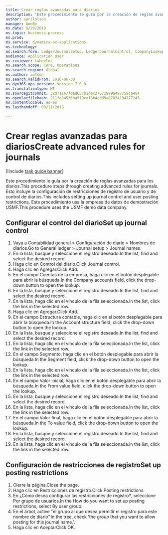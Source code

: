 ```yaml
--- 
title: Crear reglas avanzadas para diarios
description: "Este procedimiento le guía por la creación de reglas avanzadas para los diarios."
author: aprilolson
manager: AnnBe
ms.date: 8/29/2018
ms.topic: business-process
ms.prod: 
ms.service: dynamics-ax-applications
ms.technology: 
ms.search.form: LedgerJournalSetup, LedgerJournalControl, CompanyLookup, LedgerJournalPostControl
audience: Application User
ms.reviewer: twheeloc
ms.search.scope: Core, Operations
ms.search.region: Global
ms.author: aolson
ms.search.validFrom: 2016-06-30
ms.dyn365.ops.version: Version 7.0.0
ms.translationtype: HT
ms.sourcegitcommit: 32d71167fdad65cb1dec37671999a497759ca484
ms.openlocfilehash: 211fe84536ba519cef3b4cdd9a87034194777245
ms.contentlocale: es-es
ms.lasthandoff: 09/11/2018

---
```

# <a name="create-advanced-rules-for-journals"></a><span data-ttu-id="f083a-103">Crear reglas avanzadas para diarios</span><span class="sxs-lookup"><span data-stu-id="f083a-103">Create advanced rules for journals</span></span>

[!include [task guide banner](../../includes/task-guide-banner.md)]

<span data-ttu-id="f083a-104">Este procedimiento le guía por la creación de reglas avanzadas para los diarios.</span><span class="sxs-lookup"><span data-stu-id="f083a-104">This procedure steps through creating advanced rules for journals.</span></span> <span data-ttu-id="f083a-105">Esto incluye la configuración de restricciones de registro de usuario y de control de diarios.</span><span class="sxs-lookup"><span data-stu-id="f083a-105">This includes setting up journal control and user posting restrictions.</span></span> <span data-ttu-id="f083a-106">Este procedimiento usa la empresa de datos de demostración USMF.</span><span class="sxs-lookup"><span data-stu-id="f083a-106">This procedure uses the USMF demo data company.</span></span>


## <a name="set-up-journal-control"></a><span data-ttu-id="f083a-107">Configurar el control del diario</span><span class="sxs-lookup"><span data-stu-id="f083a-107">Set up journal control</span></span>
1. <span data-ttu-id="f083a-108">Vaya a Contabilidad general > Configuración de diario > Nombres de diarios.</span><span class="sxs-lookup"><span data-stu-id="f083a-108">Go to General ledger > Journal setup > Journal names.</span></span>
2. <span data-ttu-id="f083a-109">En la lista, busque y seleccione el registro deseado.</span><span class="sxs-lookup"><span data-stu-id="f083a-109">In the list, find and select the desired record.</span></span>
3. <span data-ttu-id="f083a-110">Haga clic en Control del diario.</span><span class="sxs-lookup"><span data-stu-id="f083a-110">Click Journal control.</span></span>
4. <span data-ttu-id="f083a-111">Haga clic en Agregar.</span><span class="sxs-lookup"><span data-stu-id="f083a-111">Click Add.</span></span>
5. <span data-ttu-id="f083a-112">En el campo Cuentas de la empresa, haga clic en el botón desplegable para abrir la búsqueda.</span><span class="sxs-lookup"><span data-stu-id="f083a-112">In the Company accounts field, click the drop-down button to open the lookup.</span></span>
6. <span data-ttu-id="f083a-113">En la lista, busque y seleccione el registro deseado.</span><span class="sxs-lookup"><span data-stu-id="f083a-113">In the list, find and select the desired record.</span></span>
7. <span data-ttu-id="f083a-114">En la lista, haga clic en el vínculo de la fila seleccionada.</span><span class="sxs-lookup"><span data-stu-id="f083a-114">In the list, click the link in the selected row.</span></span>
8. <span data-ttu-id="f083a-115">Haga clic en Agregar.</span><span class="sxs-lookup"><span data-stu-id="f083a-115">Click Add.</span></span>
9. <span data-ttu-id="f083a-116">En el campo Estructura contable, haga clic en el botón desplegable para abrir la búsqueda.</span><span class="sxs-lookup"><span data-stu-id="f083a-116">In the Account structure field, click the drop-down button to open the lookup.</span></span>
10. <span data-ttu-id="f083a-117">En la lista, busque y seleccione el registro deseado.</span><span class="sxs-lookup"><span data-stu-id="f083a-117">In the list, find and select the desired record.</span></span>
11. <span data-ttu-id="f083a-118">En la lista, haga clic en el vínculo de la fila seleccionada.</span><span class="sxs-lookup"><span data-stu-id="f083a-118">In the list, click the link in the selected row.</span></span>
12. <span data-ttu-id="f083a-119">En el campo Segmento, haga clic en el botón desplegable para abrir la búsqueda.</span><span class="sxs-lookup"><span data-stu-id="f083a-119">In the Segment field, click the drop-down button to open the lookup.</span></span>
13. <span data-ttu-id="f083a-120">En la lista, haga clic en el vínculo de la fila seleccionada.</span><span class="sxs-lookup"><span data-stu-id="f083a-120">In the list, click the link in the selected row.</span></span>
14. <span data-ttu-id="f083a-121">En el campo Valor inicial, haga clic en el botón desplegable para abrir la búsqueda.</span><span class="sxs-lookup"><span data-stu-id="f083a-121">In the From value field, click the drop-down button to open the lookup.</span></span>
15. <span data-ttu-id="f083a-122">En la lista, busque y seleccione el registro deseado.</span><span class="sxs-lookup"><span data-stu-id="f083a-122">In the list, find and select the desired record.</span></span>
16. <span data-ttu-id="f083a-123">En la lista, haga clic en el vínculo de la fila seleccionada.</span><span class="sxs-lookup"><span data-stu-id="f083a-123">In the list, click the link in the selected row.</span></span>
17. <span data-ttu-id="f083a-124">En el campo Valor final, haga clic en el botón desplegable para abrir la búsqueda.</span><span class="sxs-lookup"><span data-stu-id="f083a-124">In the To value field, click the drop-down button to open the lookup.</span></span>
18. <span data-ttu-id="f083a-125">En la lista, busque y seleccione el registro deseado.</span><span class="sxs-lookup"><span data-stu-id="f083a-125">In the list, find and select the desired record.</span></span>
19. <span data-ttu-id="f083a-126">En la lista, haga clic en el vínculo de la fila seleccionada.</span><span class="sxs-lookup"><span data-stu-id="f083a-126">In the list, click the link in the selected row.</span></span>

## <a name="set-up-posting-restrictions"></a><span data-ttu-id="f083a-127">Configuración de restricciones de registro</span><span class="sxs-lookup"><span data-stu-id="f083a-127">Set up posting restrictions</span></span>
1. <span data-ttu-id="f083a-128">Cierre la página.</span><span class="sxs-lookup"><span data-stu-id="f083a-128">Close the page.</span></span>
2. <span data-ttu-id="f083a-129">Haga clic en Restricciones de registro.</span><span class="sxs-lookup"><span data-stu-id="f083a-129">Click Posting restrictions.</span></span>
3. <span data-ttu-id="f083a-130">En ¿Cómo desea configurar las restricciones de registro?, seleccione Por grupo de usuarios.</span><span class="sxs-lookup"><span data-stu-id="f083a-130">In the How do you want to set up posting restrictions, select By user group.</span></span>
4. <span data-ttu-id="f083a-131">En el árbol, active "el grupo al que desea permitir el registro para este nombre de diario”.</span><span class="sxs-lookup"><span data-stu-id="f083a-131">In the tree, check 'the group that you want to allow posting for this journal name.'.</span></span>
5. <span data-ttu-id="f083a-132">Haga clic en Aceptar</span><span class="sxs-lookup"><span data-stu-id="f083a-132">Click OK.</span></span>


